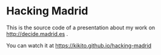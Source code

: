 # Hacking Madrid

This is the source code of a presentation about my work on http://decide.madrid.es .

You can watch it at https://kikito.github.io/hacking-madrid
